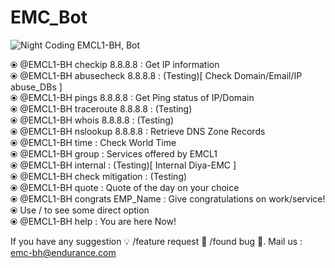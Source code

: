 # EMC_Bot
<img alt="Night Coding" src="https://lh3.googleusercontent.com/proxy/iGQZuPXqaffz4Rg4QKZ9vNWgrPQOJ_hu1MsfUMhwLELWsPqB0g_yM7SPY_5gjBxHXRs3qhQ9i44IlJAbgseJifU=s32-w32-h32-c-k" align="auto"/> EMCL1-BH, Bot

⦿ @EMCL1-BH checkip 8.8.8.8	 : Get IP information \
⦿ @EMCL1-BH abusecheck 8.8.8.8	 : (Testing)[ Check Domain/Email/IP abuse_DBs ] \
⦿ @EMCL1-BH pings 8.8.8.8	 : Get Ping status of IP/Domain \
⦿ @EMCL1-BH traceroute 8.8.8.8	 : (Testing) \
⦿ @EMCL1-BH whois 8.8.8.8	 : (Testing) \
⦿ @EMCL1-BH nslookup 8.8.8.8	 : Retrieve DNS Zone Records \
⦿ @EMCL1-BH time		 : Check World Time \
⦿ @EMCL1-BH group		 : Services offered by EMCL1 \
⦿ @EMCL1-BH internal		 : (Testing)[ Internal Diya-EMC ] \
⦿ @EMCL1-BH check mitigation	 : (Testing) \
⦿ @EMCL1-BH quote		 : Quote of the day on your choice \
⦿ @EMCL1-BH congrats EMP_Name	 : Give congratulations on work/service! \
⦿ Use / to see some direct option \
⦿ @EMCL1-BH help		 : You are here Now! 

If you have any suggestion 💡 /feature request 📙 /found bug 🐛. 
Mail us : emc-bh@endurance.com 
